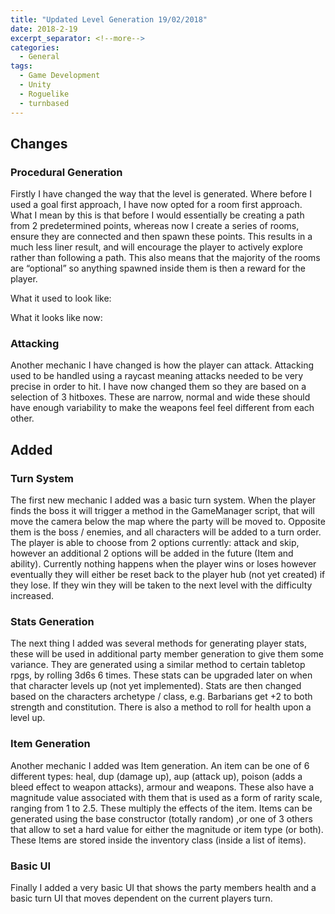 ```yaml
---
title: "Updated Level Generation 19/02/2018"
date: 2018-2-19
excerpt_separator: <!--more-->
categories:
  - General
tags:
  - Game Development
  - Unity
  - Roguelike
  - turnbased
---
```


<!--more-->
## Changes  
### Procedural Generation  
Firstly I have changed the way that the level is generated. Where before I used a goal first approach, I have now opted for a room first approach. What I mean by this is that before I would essentially be creating a path from 2 predetermined points, whereas now I create a series of rooms, ensure they are connected and then spawn these points. This results in a much less liner result, and will encourage the player to actively explore rather than following a path. This also means that the majority of the rooms are “optional” so anything spawned inside them is then a reward for the player.  

What it used to look like:  

What it looks like now:

### Attacking  
Another mechanic I have changed is how the player can attack. Attacking used to be handled using a raycast meaning attacks needed to be very precise in order to hit. I have now changed them so they are based on a selection of 3 hitboxes. These are narrow, normal and wide these should have enough variability to make the weapons feel feel different from each other.  

## Added  
### Turn System  
The first new mechanic I added was a basic turn system. When the player finds the boss it will trigger a method in the GameManager script, that will move the camera below the map where the party will be moved to. Opposite them is the boss / enemies, and all characters will be added to a turn order. The player is able to choose from 2 options currently: attack and skip, however an additional 2 options will be added in the future (Item and ability). Currently nothing happens when the player wins or loses however eventually they will either be reset back to the player hub (not yet created) if they lose. If they win they will be taken to the next level with the difficulty increased.  
### Stats Generation  
The next thing I added was several methods for generating player stats, these will be used in additional party member generation to give them some variance. They are generated using a similar method to certain tabletop rpgs, by rolling 3d6s 6 times. These stats can be upgraded later on when that character levels up (not yet implemented). Stats are then changed based on the characters archetype / class, e.g. Barbarians get +2 to both strength and constitution. There is also a method to roll for health upon a level up.  
### Item Generation  
Another mechanic I added was Item generation. An item can be one of 6 different types: heal, dup (damage up), aup (attack up), poison (adds a bleed effect to weapon attacks), armour and weapons. These also have a magnitude value associated with them that is used as a form of rarity scale, ranging from 1 to 2.5. These multiply the effects of the item. Items can be generated using the base constructor (totally random) ,or one of 3 others that allow to set a hard value for either the magnitude or item type (or both). These Items are stored inside the inventory class (inside a list of items).  
### Basic UI  
Finally I added a very basic UI that shows the party members health and a basic turn UI that moves dependent on the current players turn.  
